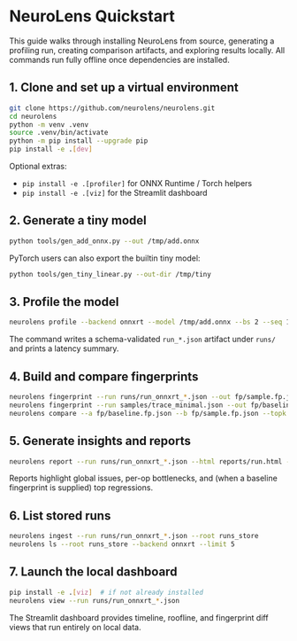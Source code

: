 # NeuroLens Quickstart

This guide walks through installing NeuroLens from source, generating a profiling run,
creating comparison artifacts, and exploring results locally. All commands run fully
offline once dependencies are installed.

## 1. Clone and set up a virtual environment

```bash
git clone https://github.com/neurolens/neurolens.git
cd neurolens
python -m venv .venv
source .venv/bin/activate
python -m pip install --upgrade pip
pip install -e .[dev]
```

Optional extras:

- `pip install -e .[profiler]` for ONNX Runtime / Torch helpers
- `pip install -e .[viz]` for the Streamlit dashboard

## 2. Generate a tiny model

```bash
python tools/gen_add_onnx.py --out /tmp/add.onnx
```

PyTorch users can also export the builtin tiny model:

```bash
python tools/gen_tiny_linear.py --out-dir /tmp/tiny
```

## 3. Profile the model

```bash
neurolens profile --backend onnxrt --model /tmp/add.onnx --bs 2 --seq 128 --precision fp32
```

The command writes a schema-validated `run_*.json` artifact under `runs/` and prints a
latency summary.

## 4. Build and compare fingerprints

```bash
neurolens fingerprint --run runs/run_onnxrt_*.json --out fp/sample.fp.json
neurolens fingerprint --run samples/trace_minimal.json --out fp/baseline.fp.json
neurolens compare --a fp/baseline.fp.json --b fp/sample.fp.json --topk 5 --markdown out/compare.md
```

## 5. Generate insights and reports

```bash
neurolens report --run runs/run_onnxrt_*.json --html reports/run.html --md reports/run.md
```

Reports highlight global issues, per-op bottlenecks, and (when a baseline fingerprint is
supplied) top regressions.

## 6. List stored runs

```bash
neurolens ingest --run runs/run_onnxrt_*.json --root runs_store
neurolens ls --root runs_store --backend onnxrt --limit 5
```

## 7. Launch the local dashboard

```bash
pip install -e .[viz]  # if not already installed
neurolens view --run runs/run_onnxrt_*.json
```

The Streamlit dashboard provides timeline, roofline, and fingerprint diff views that run
entirely on local data.
